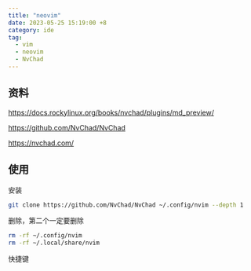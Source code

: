 ```yaml
---
title: "neovim"
date: 2023-05-25 15:19:00 +8
category: ide
tag:
  - vim
  - neovim
  - NvChad
---
```


## 资料

https://docs.rockylinux.org/books/nvchad/plugins/md_preview/

https://github.com/NvChad/NvChad

https://nvchad.com/

## 使用

安装

```bash
git clone https://github.com/NvChad/NvChad ~/.config/nvim --depth 1
```

删除，第二个一定要删除

```bash
rm -rf ~/.config/nvim
rm -rf ~/.local/share/nvim
```

快捷键
